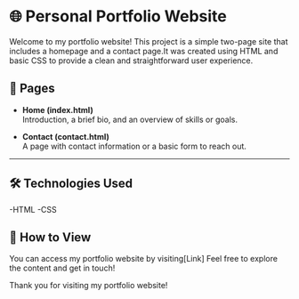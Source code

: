 # 🌐 Personal Portfolio Website

Welcome to my portfolio website! This project is a simple two-page site that includes a homepage and a contact page.It was created using HTML and basic CSS to provide a clean and straightforward user experience. 

## 📄 Pages

- **Home (index.html)**  
  Introduction, a brief bio, and an overview of skills or goals.

- **Contact (contact.html)**  
  A page with contact information or a basic form to reach out.

---

## 🛠️ Technologies Used

-HTML
-CSS

## 👀 How to View
You can access my portfolio website by visiting[Link] Feel free to explore the content and get in touch! 

Thank you for visiting my portfolio website!
  

